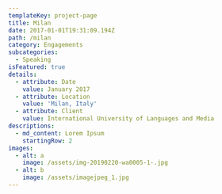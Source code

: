 ```yaml
---
templateKey: project-page
title: Milan
date: 2017-01-01T19:31:09.194Z
path: /milan
category: Engagements
subcategories:
  - Speaking
isFeatured: true
details:
  - attribute: Date
    value: January 2017
  - attribute: Location
    value: 'Milan, Italy'
  - attribute: Client
    value: International University of Languages and Media
descriptions:
  - md_content: Lorem Ipsum
    startingRow: 2
images:
  - alt: a
    image: /assets/img-20190220-wa0005-1-.jpg
  - alt: b
    image: /assets/imagejpeg_1.jpg
---
```


